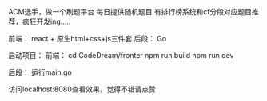ACM选手，做一个刷题平台
每日提供随机题目
有排行榜系统和cf分段对应题目推荐，疯狂开发ing.....

前端： react + 原生html+css+js三件套
后段： Go

启动项目：
前端：
cd CodeDream/fronter
npm run build
npm run dev

后段：
运行main.go

访问localhost:8080查看效果，觉得不错请点赞
